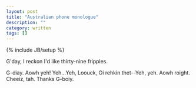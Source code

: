 ```yaml
---
layout: post
title: "Australian phone monologue"
description: ""
category: written
tags: []
---
```

{% include JB/setup %}

G'day, I reckon I'd like thirty-nine fripples.

G-diay. Aowh yeh! Yeh...Yeh, Loouck, Oi rehkin thet--Yeh, yeh. Aowh roight. Cheeiz, tah. Thanks G-boiy.
